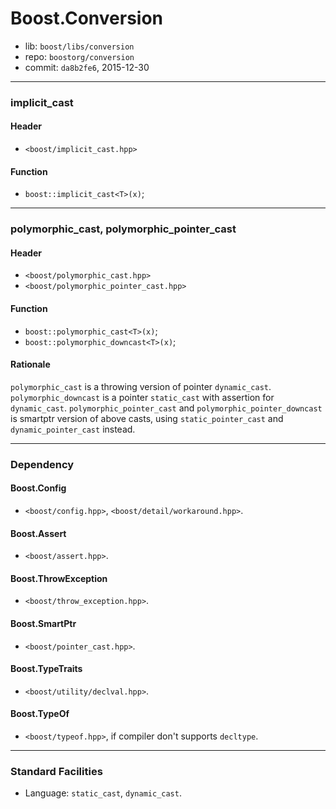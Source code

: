 # Boost.Conversion

* lib: `boost/libs/conversion`
* repo: `boostorg/conversion`
* commit: `da8b2fe6`, 2015-12-30

------
### implicit_cast

#### Header

* `<boost/implicit_cast.hpp>`

#### Function

* `boost::implicit_cast<T>(x)`;

------
### polymorphic_cast, polymorphic_pointer_cast

#### Header

* `<boost/polymorphic_cast.hpp>`
* `<boost/polymorphic_pointer_cast.hpp>`

#### Function

* `boost::polymorphic_cast<T>(x)`;
* `boost::polymorphic_downcast<T>(x)`;

#### Rationale

`polymorphic_cast` is a throwing version of pointer `dynamic_cast`.
`polymorphic_downcast` is a pointer `static_cast` with assertion for `dynamic_cast`.
`polymorphic_pointer_cast` and `polymorphic_pointer_downcast` is smartptr version of
above casts, using `static_pointer_cast` and `dynamic_pointer_cast` instead.

------
### Dependency

#### Boost.Config

* `<boost/config.hpp>`, `<boost/detail/workaround.hpp>`.

#### Boost.Assert

* `<boost/assert.hpp>`.

#### Boost.ThrowException

* `<boost/throw_exception.hpp>`.

#### Boost.SmartPtr

* `<boost/pointer_cast.hpp>`.

#### Boost.TypeTraits

* `<boost/utility/declval.hpp>`.

#### Boost.TypeOf

* `<boost/typeof.hpp>`, if compiler don't supports `decltype`.

------
### Standard Facilities

* Language: `static_cast`, `dynamic_cast`.
